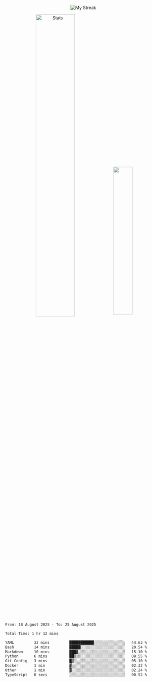 <p align="center">
<picture>
  <source media="(prefers-color-scheme: dark)" srcset="http://github-readme-streak-stats.herokuapp.com?user=semolik&theme=dark&hide_border=true&background=DD272700">
  <img alt="My Streak" src="http://github-readme-streak-stats.herokuapp.com?user=semolik&hide_border=true">
</picture>
</p>
<div align="center">
  <picture>
    <source media="(prefers-color-scheme: dark)" srcset="https://github-readme-stats.vercel.app/api?username=semolik&show_icons=true&bg_color=DD272700&hide_border=true&theme=dark">
        <img alt="Stats" src="https://github-readme-stats.vercel.app/api?username=semolik&show_icons=true&bg_color=DD272700&hide_border=true" width="50%" >
  </picture>
  <sup>
  <picture>
  <source media="(prefers-color-scheme: dark)" srcset="https://github-readme-stats.vercel.app/api/top-langs/?username=semolik&layout=compact&hide_border=true&bg_color=DD272700&theme=dark">
  <img src="https://github-readme-stats.vercel.app/api/top-langs/?username=semolik&layout=compact&hide_border=true" width="35%" />
  </picture>
  </sup>
</div>
<!--START_SECTION:waka-->

```txt
From: 18 August 2025 - To: 25 August 2025

Total Time: 1 hr 12 mins

YAML         32 mins         ███████████░░░░░░░░░░░░░░   44.63 %
Bash         14 mins         █████░░░░░░░░░░░░░░░░░░░░   20.54 %
Markdown     10 mins         ███▓░░░░░░░░░░░░░░░░░░░░░   15.10 %
Python       6 mins          ██▒░░░░░░░░░░░░░░░░░░░░░░   09.55 %
Git Config   3 mins          █▒░░░░░░░░░░░░░░░░░░░░░░░   05.10 %
Docker       1 min           ▓░░░░░░░░░░░░░░░░░░░░░░░░   02.32 %
Other        1 min           ▓░░░░░░░░░░░░░░░░░░░░░░░░   02.24 %
TypeScript   0 secs          ░░░░░░░░░░░░░░░░░░░░░░░░░   00.52 %
```

<!--END_SECTION:waka-->

